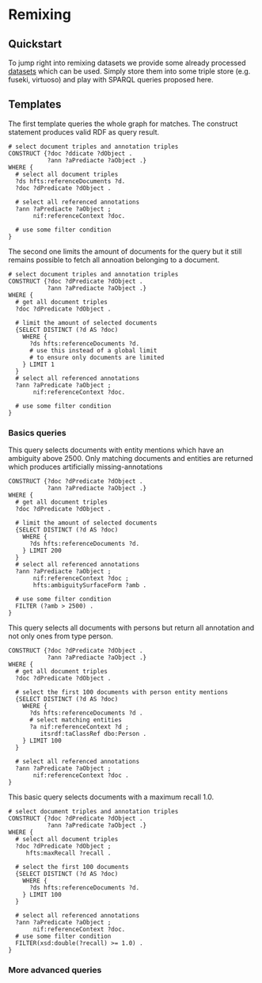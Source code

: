 
# Remixing
## Quickstart

To jump right into remixing datasets we provide some already processed [datasets](https://github.com/santifa/hfts/releases/download/v1.0/hfts-datasets.tar.xz) which can be used.
Simply store them into some triple store (e.g. fuseki, virtuoso) and play with SPARQL queries proposed
here.

## Templates

The first template queries the whole graph for matches.
The construct statement produces valid RDF as query result.

    # select document triples and annotation triples
    CONSTRUCT {?doc ?ddicate ?dObject .
               ?ann ?aPrediacte ?aObject .}
    WHERE {
      # select all document triples
      ?ds hfts:referenceDocuments ?d.
      ?doc ?dPredicate ?dObject .

      # select all referenced annotations
      ?ann ?aPrediacte ?aObject ;
           nif:referenceContext ?doc.

      # use some filter condition 
    }


The second one limits the amount of documents for the query
but it still remains possible to fetch all annoation belonging
to a document.

    # select document triples and annotation triples
    CONSTRUCT {?doc ?dPredicate ?dObject .
               ?ann ?aPrediacte ?aObject .}
    WHERE {
      # get all document triples
      ?doc ?dPredicate ?dObject .

      # limit the amount of selected documents
      {SELECT DISTINCT (?d AS ?doc)
        WHERE {
          ?ds hfts:referenceDocuments ?d.
          # use this instead of a global limit
          # to ensure only documents are limited
        } LIMIT 1
      }
      # select all referenced annotations
      ?ann ?aPredicate ?aObject ;
           nif:referenceContext ?doc.

      # use some filter condition 
    }
  
### Basics queries

This query selects documents with entity mentions which have an
ambiguity above 2500. Only matching documents and entities are returned which produces
artificially missing-annotations

    CONSTRUCT {?doc ?dPredicate ?dObject .
               ?ann ?aPrediacte ?aObject .}
    WHERE {
      # get all document triples
      ?doc ?dPredicate ?dObject .

      # limit the amount of selected documents
      {SELECT DISTINCT (?d AS ?doc)
        WHERE {
          ?ds hfts:referenceDocuments ?d.
        } LIMIT 200
      }
      # select all referenced annotations
      ?ann ?aPrediacte ?aObject ;
           nif:referenceContext ?doc ;
           hfts:ambiguitySurfaceForm ?amb .
 
      # use some filter condition 
      FILTER (?amb > 2500) .
    }

This query selects all documents with persons but return
all annotation and not only ones from type person.

    CONSTRUCT {?doc ?dPredicate ?dObject .
               ?ann ?aPrediacte ?aObject .}
    WHERE {
      # get all document triples
      ?doc ?dPredicate ?dObject .

      # select the first 100 documents with person entity mentions
      {SELECT DISTINCT (?d AS ?doc)
        WHERE {
          ?ds hfts:referenceDocuments ?d .
          # select matching entities 
          ?a nif:referenceContext ?d ;
             itsrdf:taClassRef dbo:Person .
        } LIMIT 100
      }
  
      # select all referenced annotations
      ?ann ?aPredicate ?aObject ;
           nif:referenceContext ?doc .
    }

This basic query selects documents with a maximum recall 1.0.

    # select document triples and annotation triples
    CONSTRUCT {?doc ?dPredicate ?dObject .
               ?ann ?aPredicate ?aObject .}
    WHERE {
      # select all document triples
      ?doc ?dPredicate ?dObject ;
         hfts:maxRecall ?recall .
 
      # select the first 100 documents
      {SELECT DISTINCT (?d AS ?doc)
        WHERE {
          ?ds hfts:referenceDocuments ?d.
        } LIMIT 100
      }
 
      # select all referenced annotations
      ?ann ?aPredicate ?aObject ;
           nif:referenceContext ?doc.
      # use some filter condition 
      FILTER(xsd:double(?recall) >= 1.0) .
    }
  
### More advanced queries
